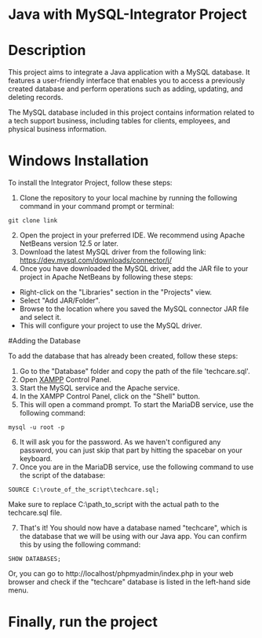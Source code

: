 # Java with MySQL-Integrator Project

# Description

This project aims to integrate a Java application with a MySQL database. It features a user-friendly interface that enables you to access a previously created database and perform operations such as adding, updating, and deleting records.

The MySQL database included in this project contains information related to a tech support business, including tables for clients, employees, and physical business information.

# Windows Installation

To install the Integrator Project, follow these steps:

1. Clone the repository to your local machine by running the following command in your command prompt or terminal:

```git clone link``` 

2. Open the project in your preferred IDE. We recommend using Apache NetBeans version 12.5 or later.
3. Download the latest MySQL driver from the following link: https://dev.mysql.com/downloads/connector/j/ 
4. Once you have downloaded the MySQL driver, add the JAR file to your project in Apache NetBeans by following these steps:

- Right-click on the "Libraries" section in the "Projects" view.
- Select "Add JAR/Folder".
- Browse to the location where you saved the MySQL connector JAR file and select it.
- This will configure your project to use the MySQL driver.

#Adding the Database

To add the database that has already been created, follow these steps:

1. Go to the "Database" folder and copy the path of the file 'techcare.sql'.
2. Open <a href="https://www.youtube.com/watch?v=NRPAur8m7M0" target="_blank">XAMPP</a> Control Panel.
3. Start the MySQL service and the Apache service.
4. In the XAMPP Control Panel, click on the "Shell" button.
5. This will open a command prompt. To start the MariaDB service, use the following command:

```mysql -u root -p ``` 

6. It will ask you for the password. As we haven't configured any password, you can just skip that part by hitting the spacebar on your keyboard.
7. Once you are in the MariaDB service, use the following command to use the script of the database:

```SOURCE C:\route_of_the_script\techcare.sql;```

Make sure to replace C:\path_to_script with the actual path to the techcare.sql file.

7. That's it! You should now have a database named "techcare", which is the database that we will be using with our Java app. You can confirm this by using the following command:

```SHOW DATABASES;``` 

Or, you can go to http://localhost/phpmyadmin/index.php in your web browser and check if the "techcare" database is listed in the left-hand side menu.

# Finally, run the project
